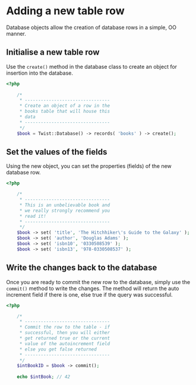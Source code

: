 # Adding a new table row

Database objects allow the creation of database rows in a simple, OO manner.

## Initialise a new table row

Use the `create()` method in the database class to create an object for insertion into the database.

```php
<?php
    
    /*
     * --------------------------------
     * Create an object of a row in the
     * books table that will house this
     * data
     * --------------------------------
     */
    $book = Twist::Database() -> records( 'books' ) -> create();
```

## Set the values of the fields

Using the new object, you can set the properties (fields) of the new database row.

```php
<?php

    /*
     * --------------------------------
     * This is an unbelievable book and
     * we really strongly recommend you
     * read it!
     * --------------------------------
     */
    $book -> set( 'title', 'The Hitchhiker\'s Guide to the Galaxy' );
    $book -> set( 'author', 'Douglas Adams' );
    $book -> set( 'isbn10', '0330508539' );
    $book -> set( 'isbn13', '978-0330508537' );
```

## Write the changes back to the database

Once you are ready to commit the new row to the database, simply use the `commit()` method to write the changes. The method will return the auto increment field if there is one, else true if the query was successful.

```php
<?php

    /*
     * --------------------------------
     * Commit the row to the table - if
     * successful, then you will either
     * get returned true or the current
     * value of the autoincrement field
     * else you get false returned
     * --------------------------------
     */
    $intBookID = $book -> commit();
    
    echo $intBook; // 42
```